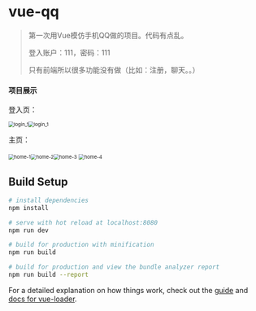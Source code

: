 # vue-qq

> 第一次用Vue模仿手机QQ做的项目。代码有点乱。
>
> 登入账户：111，密码：111
>
> 只有前端所以很多功能没有做（比如：注册，聊天。。）

#### 项目展示

登入页：

<img src="https://github.com/cx978563372/Vue-qq/tree/master/static/images/login-1.png" alt="login_1" style="zoom: 67%;" /><img src="https://github.com/cx978563372/Vue-qq/tree/master/static/images/login-2.png" alt="login_1" style="zoom: 67%;" /> 

主页：

<img src="https://github.com/cx978563372/Vue-qq/tree/master/static/images/home-1.png" alt="home-1" style="zoom:67%;" /><img src="https://github.com/cx978563372/Vue-qq/tree/master/static/images/home-2.png" alt="home-2" style="zoom:67%;" /><img src="https://github.com/cx978563372/Vue-qq/tree/master/static/images/home-3.png" alt="home-3" style="zoom:67%;" />
<img src="https://github.com/cx978563372/Vue-qq/tree/master/static/images/home-4.png" alt="home-4" style="zoom:67%;" />



## Build Setup

``` bash
# install dependencies
npm install

# serve with hot reload at localhost:8080
npm run dev

# build for production with minification
npm run build

# build for production and view the bundle analyzer report
npm run build --report
```

For a detailed explanation on how things work, check out the [guide](http://vuejs-templates.github.io/webpack/) and [docs for vue-loader](http://vuejs.github.io/vue-loader).
